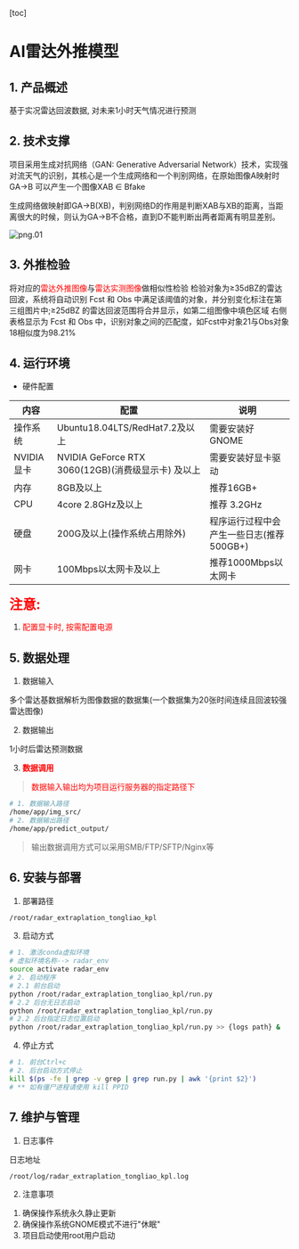 [toc]

# AI雷达外推模型

## 1. 产品概述

基于实况雷达回波数据, 对未来1小时天气情况进行预测

## 2. 技术支撑

项目采用生成对抗网络（GAN: Generative Adversarial Network）技术，实现强对流天气的识别，其核心是一个生成网络和一个判别网络，在原始图像A映射时 GA→B 可以产生一个图像XAB ∈ Bfake

生成网络做映射即GA→B(XB)，判别网络D的作用是判断XAB与XB的距离，当距离很大的时候，则认为GA→B不合格，直到D不能判断出两者距离有明显差别。

<img src="https://file.share.alicehome.ltd/pic/markdown/other/png.01.png" alt="png.01" title="Pic">

## 3. 外推检验

将对应的<font color=#ff0000>雷达外推图像</font>与<font color=#ff0000>雷达实测图像</font>做相似性检验
检验对象为≥35dBZ的雷达回波，系统将自动识别 Fcst 和 Obs 中满足该阈值的对象，并分别变化标注在第三组图片中;≥25dBZ 的雷达回波范围将合并显示，如第二组图像中填色区域
右侧表格显示为 Fcst 和 Obs 中，识别对象之间的匹配度，如Fcst中对象21与Obs对象18相似度为98.21%

## 4. 运行环境

- 硬件配置


| 内容        | 配置                                               | 说明                                     |
| ------------- | ---------------------------------------------------- | ------------------------------------------ |
| 操作系统    | Ubuntu18.04LTS/RedHat7.2及以上                     | 需要安装好GNOME                          |
| NVIDIA 显卡 | NVIDIA GeForce RTX 3060(12GB)(消费级显示卡) 及以上 | 需要安装好显卡驱动                       |
| 内存        | 8GB及以上                                          | 推荐16GB+                                |
| CPU         | 4core 2.8GHz及以上                                 | 推荐 3.2GHz                              |
| 硬盘        | 200G及以上(操作系统占用除外)                       | 程序运行过程中会产生一些日志(推荐500GB+) |
| 网卡        | 100Mbps以太网卡及以上                              | 推荐1000Mbps以太网卡                     |

**<font color="red" size="5">注意:</font>**

1. <font color="red">配置显卡时, 按需配置电源</font>

## 5. 数据处理

1) 数据输入

多个雷达基数据解析为图像数据的数据集(一个数据集为20张时间连续且回波较强雷达图像)

2) 数据输出

1小时后雷达预测数据

3) <font color="red">__数据调用__</font>

> <font color="red">数据输入输出均为项目运行服务器的指定路径下</font>

```bash
# 1. 数据输入路径
/home/app/img_src/
# 2. 数据输出路径
/home/app/predict_output/
```

> 输出数据调用方式可以采用SMB/FTP/SFTP/Nginx等

## 6. 安装与部署

1) 部署路径

```bash
/root/radar_extraplation_tongliao_kpl
```

3) 启动方式

```bash
# 1. 激活conda虚拟环境
# 虚拟环境名称--> radar_env
source activate radar_env
# 2. 启动程序
# 2.1 前台启动
python /root/radar_extraplation_tongliao_kpl/run.py
# 2.2 后台无日志启动
python /root/radar_extraplation_tongliao_kpl/run.py
# 2.2 后台指定日志位置启动
python /root/radar_extraplation_tongliao_kpl/run.py >> {logs path} &
```

4) 停止方式

```bash
# 1. 前台Ctrl+c
# 2. 后台启动方式停止
kill $(ps -fe | grep -v grep | grep run.py | awk '{print $2}')
# ** 如有僵尸进程请使用 kill PPID
```

## 7. 维护与管理

1) 日志事件

日志地址

```bash
/root/log/radar_extraplation_tongliao_kpl.log
```

2) 注意事项

1. 确保操作系统永久静止更新
2. 确保操作系统GNOME模式不进行"休眠"
3. 项目启动使用root用户启动
